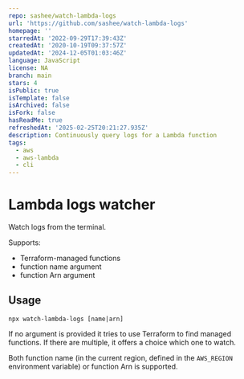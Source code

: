 ```yaml
---
repo: sashee/watch-lambda-logs
url: 'https://github.com/sashee/watch-lambda-logs'
homepage: ''
starredAt: '2022-09-29T17:39:43Z'
createdAt: '2020-10-19T09:37:57Z'
updatedAt: '2024-12-05T01:03:46Z'
language: JavaScript
license: NA
branch: main
stars: 4
isPublic: true
isTemplate: false
isArchived: false
isFork: false
hasReadMe: true
refreshedAt: '2025-02-25T20:21:27.935Z'
description: Continuously query logs for a Lambda function
tags:
  - aws
  - aws-lambda
  - cli
---
```


# Lambda logs watcher

Watch logs from the terminal.

Supports:

* Terraform-managed functions
* function name argument
* function Arn argument

## Usage

```npx watch-lambda-logs [name|arn]```

If no argument is provided it tries to use Terraform to find managed functions. If there are multiple, it offers a choice which one to watch.

Both function name (in the current region, defined in the ```AWS_REGION``` environment variable) or function Arn is supported.
